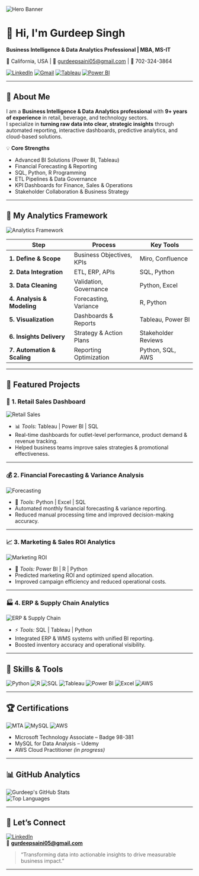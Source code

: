 <!-- 🌟 Gurdeep Singh - BI & Data Analytics Portfolio -->

![Hero Banner](assets/hero-banner.png)

# 👋 Hi, I'm Gurdeep Singh
**Business Intelligence & Data Analytics Professional | MBA, MS-IT**

📍 California, USA | 📧 gurdeepsaini05@gmail.com | 📱 702-324-3864

[![LinkedIn](https://img.shields.io/badge/LinkedIn-GurdeepSaini-blue?style=for-the-badge&logo=linkedin)](https://www.linkedin.com/in/gurdeepsaini05) 
[![Gmail](https://img.shields.io/badge/Email-Contact-red?style=for-the-badge&logo=gmail)](mailto:gurdeepsaini05@gmail.com)
[![Tableau](https://img.shields.io/badge/Tableau-Data%20Visualization-orange?style=for-the-badge&logo=tableau)]()
[![Power BI](https://img.shields.io/badge/PowerBI-Business%20Intelligence-yellow?style=for-the-badge&logo=microsoft-power-bi)]()

---

## 🌟 About Me
I am a **Business Intelligence & Data Analytics professional** with **9+ years of experience** in retail, beverage, and technology sectors.  
I specialize in **turning raw data into clear, strategic insights** through automated reporting, interactive dashboards, predictive analytics, and cloud-based solutions.

💡 **Core Strengths**
- Advanced BI Solutions (Power BI, Tableau)
- Financial Forecasting & Reporting
- SQL, Python, R Programming
- ETL Pipelines & Data Governance
- KPI Dashboards for Finance, Sales & Operations
- Stakeholder Collaboration & Business Strategy

---

## 🧠 My Analytics Framework

![Analytics Framework](assets/analytics-framework.png)

| Step | Process | Key Tools |
|------|---------|-----------|
| **1. Define & Scope** | Business Objectives, KPIs | Miro, Confluence |
| **2. Data Integration** | ETL, ERP, APIs | SQL, Python |
| **3. Data Cleaning** | Validation, Governance | Python, Excel |
| **4. Analysis & Modeling** | Forecasting, Variance | R, Python |
| **5. Visualization** | Dashboards & Reports | Tableau, Power BI |
| **6. Insights Delivery** | Strategy & Action Plans | Stakeholder Reviews |
| **7. Automation & Scaling** | Reporting Optimization | Python, SQL, AWS |

---

## 🚀 Featured Projects

### 🏪 **1. Retail Sales Dashboard**
![Retail Sales](assets/retail-sales.png)
- 📊 *Tools:* Tableau | Power BI | SQL  
- Real-time dashboards for outlet-level performance, product demand & revenue tracking.  
- Helped business teams improve sales strategies & promotional effectiveness.

---

### 💰 **2. Financial Forecasting & Variance Analysis**
![Forecasting](assets/forecasting.png)
- 🧮 *Tools:* Python | Excel | SQL  
- Automated monthly financial forecasting & variance reporting.  
- Reduced manual processing time and improved decision-making accuracy.

---

### 📈 **3. Marketing & Sales ROI Analytics**
![Marketing ROI](assets/marketing-roi.png)
- 🧠 *Tools:* Power BI | R | Python  
- Predicted marketing ROI and optimized spend allocation.  
- Improved campaign efficiency and reduced operational costs.

---

### 🏭 **4. ERP & Supply Chain Analytics**
![ERP & Supply Chain](assets/erp-supplychain.png)
- ⚡ *Tools:* SQL | Tableau | Python  
- Integrated ERP & WMS systems with unified BI reporting.  
- Boosted inventory accuracy and operational visibility.

---

## 🧰 Skills & Tools

![Python](https://img.shields.io/badge/Python-3776AB?style=for-the-badge&logo=python&logoColor=white)
![R](https://img.shields.io/badge/R-276DC3?style=for-the-badge&logo=r&logoColor=white)
![SQL](https://img.shields.io/badge/SQL-4479A1?style=for-the-badge&logo=mysql&logoColor=white)
![Tableau](https://img.shields.io/badge/Tableau-E97627?style=for-the-badge&logo=tableau&logoColor=white)
![Power BI](https://img.shields.io/badge/PowerBI-F2C811?style=for-the-badge&logo=microsoft-power-bi&logoColor=black)
![Excel](https://img.shields.io/badge/Excel-217346?style=for-the-badge&logo=microsoft-excel&logoColor=white)
![AWS](https://img.shields.io/badge/AWS-FF9900?style=for-the-badge&logo=amazon-aws&logoColor=white)

---

## 🏆 Certifications

![MTA](assets/mta-badge.png)
![MySQL](assets/mysql-cert.png)
![AWS](assets/aws-cert.png)

- Microsoft Technology Associate – Badge 98-381  
- MySQL for Data Analysis – Udemy  
- AWS Cloud Practitioner *(in progress)*

---

## 📊 GitHub Analytics

![Gurdeep's GitHub Stats](https://github-readme-stats.vercel.app/api?username=GurdeepSinghSaini&show_icons=true&count_private=true&theme=radical)  
![Top Languages](https://github-readme-stats.vercel.app/api/top-langs/?username=GurdeepSinghSaini&layout=compact&theme=radical)

---

## 🤝 Let’s Connect

[![LinkedIn](https://img.shields.io/badge/LinkedIn-GurdeepSaini-blue?style=for-the-badge&logo=linkedin)](https://www.linkedin.com/in/gurdeepsaini05)  
📧 **gurdeepsaini05@gmail.com**

> “Transforming data into actionable insights to drive measurable business impact.”

---

<!-- 📌 Tips:
- Replace assets/*.png with Canva-made graphics.
- Hero Banner = clean, gradient background + your name/title + tool icons.
- Project visuals = dashboard screenshots or icons.
- Analytics Framework = Canva infographic or flow diagram.
-->
